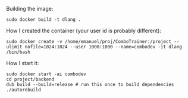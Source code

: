 Building the image:

```
sudo docker build -t dlang .
```

How I created the container (your user id is probably different):

```
sudo docker create -v /home/emanuel/proj/ComboTrainer:/project --ulimit nofile=1024:1024 --user 1000:1000 --name=combodev -it dlang /bin/bash
```

How I start it:

```
sudo docker start -ai combodev
cd project/backend
dub build --build=release # run this once to build dependencies
./autorebuild
```
